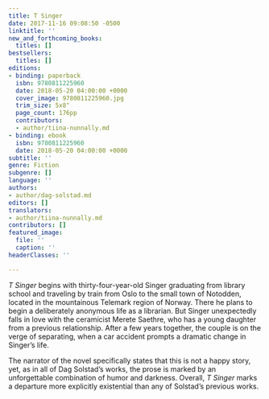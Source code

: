 ```yaml
---
title: T Singer
date: 2017-11-16 09:08:50 -0500
linktitle: ''
new_and_forthcoming_books:
  titles: []
bestsellers:
  titles: []
editions:
- binding: paperback
  isbn: 9780811225960
  date: 2018-05-20 04:00:00 +0000
  cover_image: 9780811225960.jpg
  trim_size: 5x8"
  page_count: 176pp
  contributors:
  - author/tiina-nunnally.md
- binding: ebook
  isbn: 9780811225960
  date: 2018-05-20 04:00:00 +0000
subtitle: ''
genre: Fiction
subgenre: []
language: ''
authors:
- author/dag-solstad.md
editors: []
translators:
- author/tiina-nunnally.md
contributors: []
featured_image:
  file: ''
  caption: ''
headerClasses: ''

---
```

_T Singer_ begins with thirty-four-year-old Singer graduating from library school and traveling by train from Oslo to the small town of Notodden, located in the mountainous Telemark region of Norway. There he plans to begin a deliberately anonymous life as a librarian. But Singer unexpectedly falls in love with the ceramicist Merete Saethre, who has a young daughter from a previous relationship. After a few years together, the couple is on the verge of separating, when a car accident prompts a dramatic change in Singer’s life.

The narrator of the novel specifically states that this is not a happy story, yet, as in all of Dag Solstad’s works, the prose is marked by an unforgettable combination of humor and darkness. Overall, _T Singer_ marks a departure more explicitly existential than any of Solstad’s previous works.
